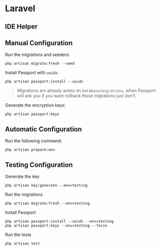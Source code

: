 # Laravel

## IDE Helper



## Manual Configuration

Run the migrations and seeders:

```shell
php artisan migrate:fresh --seed
```

Install Passport with `uuids`:

```shell
php artisan passport:install --uuids
```

> Migrations are already exists on `database/migrations`, when Passport will ask you if you want rollback those migrations just don't.

Generate the encryption keys:

```shell
php artisan passport:keys
```

## Automatic Configuration

Run the following command:

```shell
php artisan prepare:env
```

## Testing Configuration

Generate the key

```shell
php artisan key:generate --env=testing
```

Run the migrations

```shell
php artisan migrate:fresh --env=testing
```

Install Passport

```shell
php artisan passport:install --uuids --env=testing
php artisan passport:keys --env=testing --force
```

Run the tests

```shell
php artisan test
```
